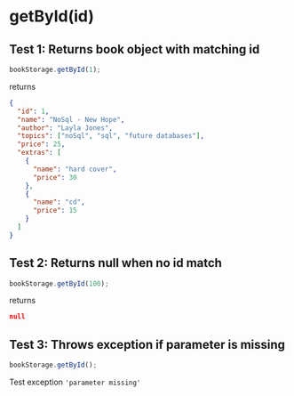 # **getById(id)**

## Test 1: Returns book object with matching id

```js
bookStorage.getById(1);
```

returns

```json
{
  "id": 1,
  "name": "NoSql - New Hope",
  "author": "Layla Jones",
  "topics": ["noSql", "sql", "future databases"],
  "price": 25,
  "extras": [
    {
      "name": "hard cover",
      "price": 30
    },
    {
      "name": "cd",
      "price": 15
    }
  ]
}
```

## Test 2: Returns null when no id match

```js
bookStorage.getById(100);
```

returns

```json
null
```

## Test 3: Throws exception if parameter is missing

```js
bookStorage.getById();
```

Test exception `'parameter missing'`
